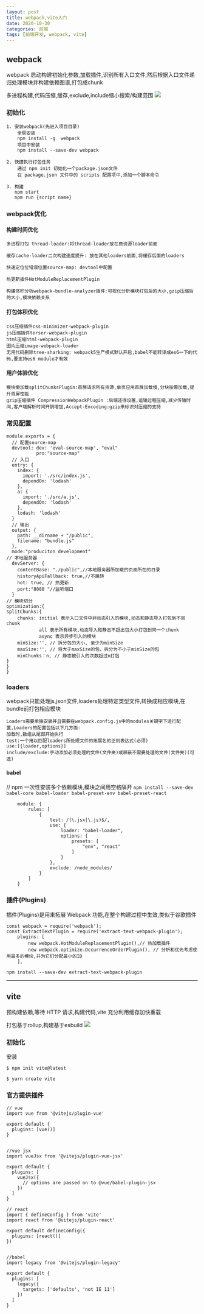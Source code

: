 ```yaml
---
layout: post
title: webpack,vite入门
date: 2020-10-30
categories: 前端
tags: [前端开发, webpack, vite]
---
```


## webpack

webpack 启动构建初始化参数,加载插件,识别所有入口文件,然后根据入口文件递归处理模块并构建依赖图谱,打包成chunk

多进程构建,代码压缩,缓存,exclude,include缩小搜索/构建范围
<img src="/img/webpack.png">

### 初始化

```
1. 安装webpack(先进入项目目录)
    全局安装
    npm install -g  webpack
    项目中安装
    npm install --save-dev webpack

2. 快捷执行打包任务
    通过 npm init 初始化一个package.json文件
    在 package.json 文件中的 scripts 配置项中,添加一个脚本命令

3. 构建
   npm start
   npm run {script name}
```

### webpack优化

#### 构建时间优化
```
多进程打包 thread-loader:将thread-loader放在费资源loader前面

缓存cache-loader二次构建速度提升: 放在其他loaders前面,将缓存后面的loaders

快速定位位错误位置source-map: devtool中配置

热更新插件HotModuleReplacementPlugin

构建体积分析webpack-bundle-analyzer插件:可视化分析模块打包后的大小,gzip压缩后的大小,模块依赖关系
```

#### 打包体积优化
```
css压缩插件css-minimizer-webpack-plugin
js压缩插件terser-webpack-plugin
html压缩html-webpack-plugin
图片压缩image-webpack-loader
无用代码删除tree-sharking: webpack5生产模式默认开启,babel不能转译成es6一下的代码,要支持es6 module才有效
```

#### 用户体验优化
```
模块懒加载splitChunksPlugin:首屏请求所有资源,单页应用首屏加载慢,分块按需加载,提升首屏性能
gzip压缩插件 CompressionWebpackPlugin :后端还得设置,运输过程压缩,减少传输时间,客户端解析时间开销增加,Accept-Encoding:gzip来标识对压缩的支持
```

### 常见配置

```
module.exports = {
  // 配置source-map
  devtool: dev: 'eval-source-map', "eval"
           pro:"source-map"
  // 入口
  entry: {
    index: {
      import: './src/index.js',
      dependOn: 'lodash'
    },
    a: {
      import: './src/a.js',
      dependOn: 'lodash'
    },
    lodash: 'lodash'
  }
  // 输出
  output: {
    path: __dirname + "/public",
    filename: "bundle.js"
  },
  mode:"produciton development"
// 本地服务器
  devServer: {
    contentBase: "./public",//本地服务器所加载的页面所在的目录
    historyApiFallback: true,//不跳转
    hot: true, // 热更新
    port:"8080 "//监听端口
  }
// 模块切分
optimization:{
splitChunks:{
    chunks: initial 表示入口文件中非动态引入的模块,动态和静态导入打包到不同chunk
            all 表示所有模块,动态导入和静态不超出包大小打包到同一个chunk
            async 表示异步引入的模块
    minSize:'', // 拆分包的大小, 至少为minSize
    maxSize:'', // 将大于maxSize的包，拆分为不小于minSize的包
    minChunks：n, // 静态被引入的次数超过n打包
}
}
}
```

### loaders

webpack只能处理js,json文件,loaders处理特定类型文件,转换成相应模块,在bundle前打包相应模块

```
Loaders需要单独安装并且需要在webpack.config.js中的modules关键字下进行配置,Loaders的配置包括以下几方面:
加载时,数组从尾部开始执行
test:一个用以匹配loaders所处理文件的拓展名的正则表达式(必须)
use:[{loader,options}]
include/exclude:手动添加必须处理的文件(文件夹)或屏蔽不需要处理的文件(文件夹)(可选)
```

#### babel

// npm 一次性安装多个依赖模块,模块之间用空格隔开
`npm install --save-dev babel-core babel-loader babel-preset-env babel-preset-react`

```
    module: {
        rules: [
            {
                test: /(\.jsx|\.js)$/,
                use: {
                    loader: "babel-loader",
                    options: {
                        presets: [
                            "env", "react"
                        ]
                    }
                },
                exclude: /node_modules/
            }
        ]
    }
```

### 插件(Plugins)

插件(Plugins)是用来拓展 Webpack 功能,在整个构建过程中生效,类似于谷歌插件

```
const webpack = require('webpack');
const ExtractTextPlugin = require('extract-text-webpack-plugin');
    plugins: [
        new webpack.HotModuleReplacementPlugin(),// 热加载插件
        new webpack.optimize.OccurrenceOrderPlugin(), // 分析和优先考虑使用最多的模块,并为它们分配最小的ID
    ],
```

`npm install --save-dev extract-text-webpack-plugin`

- - -

## vite

预构建依赖,等待 HTTP 请求,构建代码,vite 充分利用缓存加快重载

打包基于rollup,构建基于esbuild
<img src="/img/vite.png">

### 初始化

安装

`$ npm init vite@latest`

`$ yarn create vite`


### 官方提供插件

```
// vue
import vue from '@vitejs/plugin-vue'

export default {
  plugins: [vue()]
}


//vue jsx
import vueJsx from '@vitejs/plugin-vue-jsx'

export default {
  plugins: [
    vueJsx({
      // options are passed on to @vue/babel-plugin-jsx
    })
  ]
}

// react
import { defineConfig } from 'vite'
import react from '@vitejs/plugin-react'

export default defineConfig({
  plugins: [react()]
})


//babel
import legacy from '@vitejs/plugin-legacy'

export default {
  plugins: [
    legacy({
      targets: ['defaults', 'not IE 11']
    })
  ]
}
```
